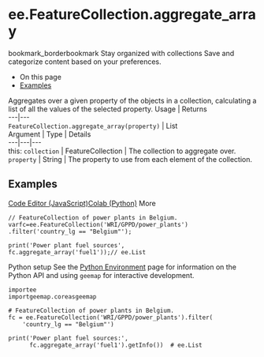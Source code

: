  
#  ee.FeatureCollection.aggregate_array
bookmark_borderbookmark Stay organized with collections  Save and categorize content based on your preferences.
  * On this page
  * [Examples](https://developers.google.com/earth-engine/apidocs/ee-featurecollection-aggregate_array#examples)


Aggregates over a given property of the objects in a collection, calculating a list of all the values of the selected property.
Usage | Returns  
---|---  
`FeatureCollection.aggregate_array(property)` | List  
Argument | Type | Details  
---|---|---  
this: `collection` | FeatureCollection | The collection to aggregate over.  
`property` | String | The property to use from each element of the collection.  
## Examples
[Code Editor (JavaScript)](https://developers.google.com/earth-engine/apidocs/ee-featurecollection-aggregate_array#code-editor-javascript-sample)[Colab (Python)](https://developers.google.com/earth-engine/apidocs/ee-featurecollection-aggregate_array#colab-python-sample) More
```
// FeatureCollection of power plants in Belgium.
varfc=ee.FeatureCollection('WRI/GPPD/power_plants')
.filter('country_lg == "Belgium"');

print('Power plant fuel sources',
fc.aggregate_array('fuel1'));// ee.List
```
Python setup
See the [ Python Environment](https://developers.google.com/earth-engine/guides/python_install) page for information on the Python API and using `geemap` for interactive development.
```
importee
importgeemap.coreasgeemap
```
```
# FeatureCollection of power plants in Belgium.
fc = ee.FeatureCollection('WRI/GPPD/power_plants').filter(
    'country_lg == "Belgium"')

print('Power plant fuel sources:',
      fc.aggregate_array('fuel1').getInfo())  # ee.List
```

